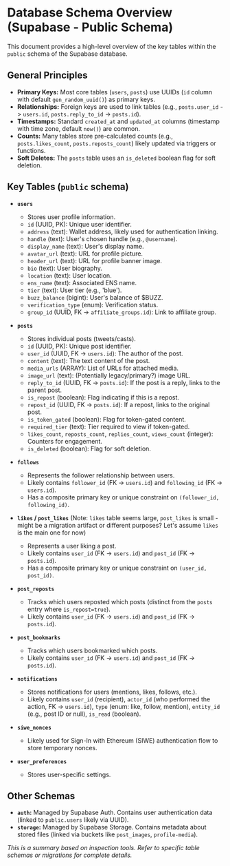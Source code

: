 # Database Schema Overview (Supabase - Public Schema)

This document provides a high-level overview of the key tables within the `public` schema of the Supabase database.

## General Principles

- **Primary Keys:** Most core tables (`users`, `posts`) use UUIDs (`id` column with default `gen_random_uuid()`) as primary keys.
- **Relationships:** Foreign keys are used to link tables (e.g., `posts.user_id` -> `users.id`, `posts.reply_to_id` -> `posts.id`).
- **Timestamps:** Standard `created_at` and `updated_at` columns (timestamp with time zone, default `now()`) are common.
- **Counts:** Many tables store pre-calculated counts (e.g., `posts.likes_count`, `posts.reposts_count`) likely updated via triggers or functions.
- **Soft Deletes:** The `posts` table uses an `is_deleted` boolean flag for soft deletion.

## Key Tables (`public` schema)

- **`users`**

  - Stores user profile information.
  - `id` (UUID, PK): Unique user identifier.
  - `address` (text): Wallet address, likely used for authentication linking.
  - `handle` (text): User's chosen handle (e.g., `@username`).
  - `display_name` (text): User's display name.
  - `avatar_url` (text): URL for profile picture.
  - `header_url` (text): URL for profile banner image.
  - `bio` (text): User biography.
  - `location` (text): User location.
  - `ens_name` (text): Associated ENS name.
  - `tier` (text): User tier (e.g., 'blue').
  - `buzz_balance` (bigint): User's balance of $BUZZ.
  - `verification_type` (enum): Verification status.
  - `group_id` (UUID, FK -> `affiliate_groups.id`): Link to affiliate group.

- **`posts`**

  - Stores individual posts (tweets/casts).
  - `id` (UUID, PK): Unique post identifier.
  - `user_id` (UUID, FK -> `users.id`): The author of the post.
  - `content` (text): The text content of the post.
  - `media_urls` (ARRAY): List of URLs for attached media.
  - `image_url` (text): (Potentially legacy/primary?) image URL.
  - `reply_to_id` (UUID, FK -> `posts.id`): If the post is a reply, links to the parent post.
  - `is_repost` (boolean): Flag indicating if this is a repost.
  - `repost_id` (UUID, FK -> `posts.id`): If a repost, links to the original post.
  - `is_token_gated` (boolean): Flag for token-gated content.
  - `required_tier` (text): Tier required to view if token-gated.
  - `likes_count`, `reposts_count`, `replies_count`, `views_count` (integer): Counters for engagement.
  - `is_deleted` (boolean): Flag for soft deletion.

- **`follows`**

  - Represents the follower relationship between users.
  - Likely contains `follower_id` (FK -> `users.id`) and `following_id` (FK -> `users.id`).
  - Has a composite primary key or unique constraint on `(follower_id, following_id)`.

- **`likes` / `post_likes`** (Note: `likes` table seems large, `post_likes` is small - might be a migration artifact or different purposes? Let's assume `likes` is the main one for now)

  - Represents a user liking a post.
  - Likely contains `user_id` (FK -> `users.id`) and `post_id` (FK -> `posts.id`).
  - Has a composite primary key or unique constraint on `(user_id, post_id)`.

- **`post_reposts`**

  - Tracks which users reposted which posts (distinct from the `posts` entry where `is_repost=true`).
  - Likely contains `user_id` (FK -> `users.id`) and `post_id` (FK -> `posts.id`).

- **`post_bookmarks`**

  - Tracks which users bookmarked which posts.
  - Likely contains `user_id` (FK -> `users.id`) and `post_id` (FK -> `posts.id`).

- **`notifications`**

  - Stores notifications for users (mentions, likes, follows, etc.).
  - Likely contains `user_id` (recipient), `actor_id` (who performed the action, FK -> `users.id`), `type` (enum: like, follow, mention), `entity_id` (e.g., post ID or null), `is_read` (boolean).

- **`siwe_nonces`**

  - Likely used for Sign-In with Ethereum (SIWE) authentication flow to store temporary nonces.

- **`user_preferences`**
  - Stores user-specific settings.

## Other Schemas

- **`auth`:** Managed by Supabase Auth. Contains user authentication data (linked to `public.users` likely via UUID).
- **`storage`:** Managed by Supabase Storage. Contains metadata about stored files (linked via buckets like `post_images`, `profile-media`).

_This is a summary based on inspection tools. Refer to specific table schemas or migrations for complete details._
